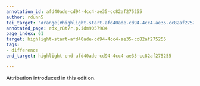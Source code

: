 ```yaml
---
annotation_id: afd40ade-cd94-4cc4-ae35-cc82af275255
author: rdunn5
tei_target: "#range(#highlight-start-afd40ade-cd94-4cc4-ae35-cc82af275255, #highlight-end-afd40ade-cd94-4cc4-ae35-cc82af275255)"
annotated_page: rdx_r8t7r.p.idm9057984
page_index: 61
target: highlight-start-afd40ade-cd94-4cc4-ae35-cc82af275255
tags:
- difference
end_target: highlight-end-afd40ade-cd94-4cc4-ae35-cc82af275255

---
```

Attribution introduced in this edition.